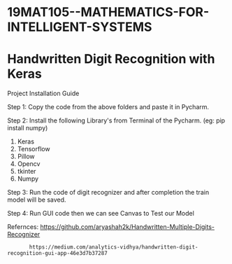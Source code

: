 # 19MAT105--MATHEMATICS-FOR-INTELLIGENT-SYSTEMS

# Handwritten Digit Recognition with Keras

Project Installation Guide

Step 1: Copy the code from the above folders and paste it in Pycharm.

Step 2: Install the following Library's from Terminal of the Pycharm. (eg: pip install numpy) 
1. Keras
2. Tensorflow
3. Pillow
4. Opencv
5. tkinter
6. Numpy

Step 3: Run the code of digit recognizer and after completion the train model will be saved.

Step 4: Run GUI code then we can see Canvas to Test our Model

Refernces: https://github.com/aryashah2k/Handwritten-Multiple-Digits-Recognizer
          
           https://medium.com/analytics-vidhya/handwritten-digit-recognition-gui-app-46e3d7b37287
